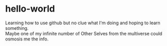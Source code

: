 # hello-world
Learning how to use github but 
no clue what I'm doing and hoping to learn something.  
Maybe one of my infinite number of Other Selves from the multiverse could osmosis me the info.
